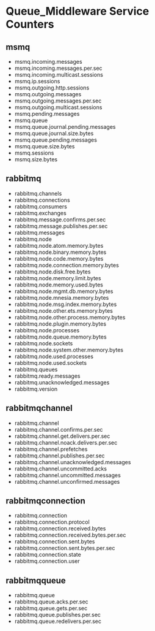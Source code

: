 # Queue_Middleware Service Counters

## msmq
- msmq.incoming.messages
- msmq.incoming.messages.per.sec
- msmq.incoming.multicast.sessions
- msmq.ip.sessions
- msmq.outgoing.http.sessions
- msmq.outgoing.messages
- msmq.outgoing.messages.per.sec
- msmq.outgoing.multicast.sessions
- msmq.pending.messages
- msmq.queue
- msmq.queue.journal.pending.messages
- msmq.queue.journal.size.bytes
- msmq.queue.pending.messages
- msmq.queue.size.bytes
- msmq.sessions
- msmq.size.bytes

## rabbitmq
- rabbitmq.channels
- rabbitmq.connections
- rabbitmq.consumers
- rabbitmq.exchanges
- rabbitmq.message.confirms.per.sec
- rabbitmq.message.publishes.per.sec
- rabbitmq.messages
- rabbitmq.node
- rabbitmq.node.atom.memory.bytes
- rabbitmq.node.binary.memory.bytes
- rabbitmq.node.code.memory.bytes
- rabbitmq.node.connection.memory.bytes
- rabbitmq.node.disk.free.bytes
- rabbitmq.node.memory.limit.bytes
- rabbitmq.node.memory.used.bytes
- rabbitmq.node.mgmt.db.memory.bytes
- rabbitmq.node.mnesia.memory.bytes
- rabbitmq.node.msg.index.memory.bytes
- rabbitmq.node.other.ets.memory.bytes
- rabbitmq.node.other.process.memory.bytes
- rabbitmq.node.plugin.memory.bytes
- rabbitmq.node.processes
- rabbitmq.node.queue.memory.bytes
- rabbitmq.node.sockets
- rabbitmq.node.system.other.memory.bytes
- rabbitmq.node.used.processes
- rabbitmq.node.used.sockets
- rabbitmq.queues
- rabbitmq.ready.messages
- rabbitmq.unacknowledged.messages
- rabbitmq.version

## rabbitmqchannel
- rabbitmq.channel
- rabbitmq.channel.confirms.per.sec
- rabbitmq.channel.get.delivers.per.sec
- rabbitmq.channel.noack.delivers.per.sec
- rabbitmq.channel.prefetches
- rabbitmq.channel.publishes.per.sec
- rabbitmq.channel.unacknowledged.messages
- rabbitmq.channel.uncommitted.acks
- rabbitmq.channel.uncommitted.messages
- rabbitmq.channel.unconfirmed.messages

## rabbitmqconnection
- rabbitmq.connection
- rabbitmq.connection.protocol
- rabbitmq.connection.received.bytes
- rabbitmq.connection.received.bytes.per.sec
- rabbitmq.connection.sent.bytes
- rabbitmq.connection.sent.bytes.per.sec
- rabbitmq.connection.state
- rabbitmq.connection.user

## rabbitmqqueue
- rabbitmq.queue
- rabbitmq.queue.acks.per.sec
- rabbitmq.queue.gets.per.sec
- rabbitmq.queue.publishes.per.sec
- rabbitmq.queue.redelivers.per.sec

